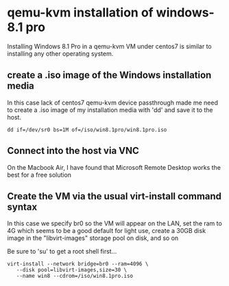 # qemu-kvm installation of windows-8.1 pro

Installing Windows 8.1 Pro in a qemu-kvm VM under centos7 is similar to installing any other operating system. 


## create a .iso image of the Windows installation media

In this case lack of centos7 qemu-kvm device passthrough made me need to create a .iso image of my installation media with 'dd' and save it to the host.

```dd if=/dev/sr0 bs=1M of=/iso/win8.1pro/win8.1pro.iso```

## Connect into the host via VNC
On the Macbook Air, I have found that Microsoft Remote Desktop works the best for a free solution

## Create the VM via the usual virt-install command syntax

In this case we specify br0 so the VM will appear on the LAN, set the ram to 4G which seems to be a good default for light use, create a 30GB disk image in the "libvirt-images" storage pool on disk, and so on

Be sure to 'su' to get a root shell first...

    virt-install --network bridge=br0 --ram=4096 \
       --disk pool=libvirt-images,size=30 \
       --name win8 --cdrom=/iso/win8.1pro.iso
    
